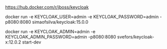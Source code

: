 https://hub.docker.com/r/jboss/keycloak


docker run -e KEYCLOAK_USER=admin -e KEYCLOAK_PASSWORD=admin -p8080:8080 simaofsilva/keycloak:15.0.0

docker run -e KEYCLOAK_ADMIN=admin -e KEYCLOAK_ADMIN_PASSWORD=admin -p8080:8080 svefors/keycloak-x:12.0.2 start-dev